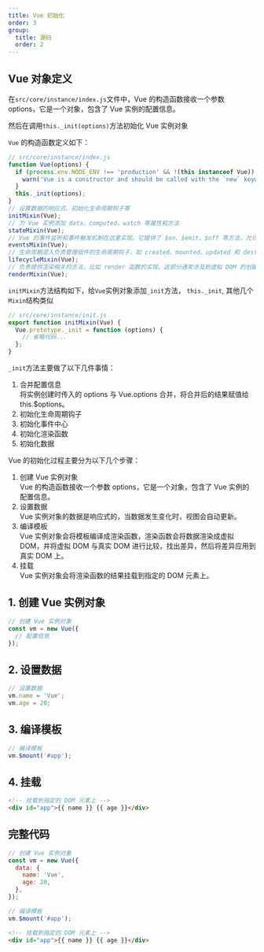 ```yaml
---
title: Vue 初始化
order: 3
group:
  title: 源码
  order: 2
---
```


## Vue 对象定义

在`src/core/instance/index.js`文件中，Vue 的构造函数接收一个参数 options，它是一个对象，包含了 Vue 实例的配置信息。

然后在调用`this._init(options)`方法初始化 Vue 实例对象

`Vue` 的构造函数定义如下：

```javascript
// src/core/instance/index.js
function Vue(options) {
  if (process.env.NODE_ENV !== 'production' && !(this instanceof Vue)) {
    warn('Vue is a constructor and should be called with the `new` keyword');
  }
  this._init(options);
}
// 设置数据的响应式、初始化生命周期钩子等
initMixin(Vue);
// 为 Vue 实例添加 data、computed、watch 等属性和方法
stateMixin(Vue);
// Vue 的事件监听和事件触发机制在这里实现。它提供了 $on、$emit、$off 等方法，允许用户在组件中处理事件
eventsMixin(Vue);
// 生命周期混入负责管理组件的生命周期钩子，如 created、mounted、updated 和 destroyed 等
lifecycleMixin(Vue);
// 负责提供渲染相关的方法，比如 render 函数的实现。这部分通常涉及到虚拟 DOM 的创建、更新和渲染逻辑
renderMixin(Vue);
```

`initMixin`方法结构如下，给`Vue`实例对象添加`_init`方法， `this._init`, 其他几个`Mixin`结构类似

```javascript
// src/core/instance/init.js
export function initMixin(Vue) {
  Vue.prototype._init = function (options) {
    // 省略代码...
  };
}
```

`_init`方法主要做了以下几件事情：

1. 合并配置信息  
   将实例创建时传入的 options 与 Vue.options 合并，将合并后的结果赋值给 this.$options。
2. 初始化生命周期钩子
3. 初始化事件中心
4. 初始化渲染函数
5. 初始化数据

Vue 的初始化过程主要分为以下几个步骤：

1. 创建 Vue 实例对象  
   Vue 的构造函数接收一个参数 options，它是一个对象，包含了 Vue 实例的配置信息。
2. 设置数据  
   Vue 实例对象的数据是响应式的，当数据发生变化时，视图会自动更新。
3. 编译模板  
   Vue 实例对象会将模板编译成渲染函数，渲染函数会将数据渲染成虚拟 DOM，并将虚拟 DOM 与真实 DOM 进行比较，找出差异，然后将差异应用到真实 DOM 上。
4. 挂载  
   Vue 实例对象会将渲染函数的结果挂载到指定的 DOM 元素上。

## 1. 创建 Vue 实例对象

```javascript
// 创建 Vue 实例对象
const vm = new Vue({
  // 配置信息
});
```

## 2. 设置数据

```javascript
// 设置数据
vm.name = 'Vue';
vm.age = 20;
```

## 3. 编译模板

```javascript
// 编译模板
vm.$mount('#app');
```

## 4. 挂载

```html
<!-- 挂载到指定的 DOM 元素上 -->
<div id="app">{{ name }} {{ age }}</div>
```

## 完整代码

```javascript
// 创建 Vue 实例对象
const vm = new Vue({
  data: {
    name: 'Vue',
    age: 20,
  },
});

// 编译模板
vm.$mount('#app');
```

```html
<!-- 挂载到指定的 DOM 元素上 -->
<div id="app">{{ name }} {{ age }}</div>
```
